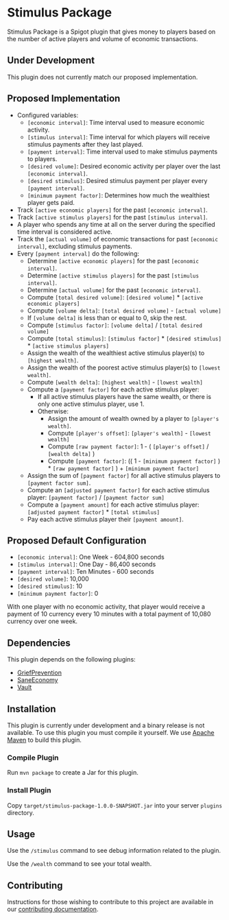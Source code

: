 # Stimulus Package

Stimulus Package is a Spigot plugin that gives money to players based on the number of active players and volume of
economic transactions.

## Under Development

This plugin does not currently match our proposed implementation.

## Proposed Implementation

- Configured variables:
    - `[economic interval]`: Time interval used to measure economic activity.
    - `[stimulus interval]`: Time interval for which players will receive stimulus payments after they last played.
    - `[payment interval]`: Time interval used to make stimulus payments to players.
    - `[desired volume]`: Desired economic activity per player over the last `[economic interval]`.
    - `[desired stimulus]`: Desired stimulus payment per player every `[payment interval]`.
    - `[minimum payment factor]`: Determines how much the wealthiest player gets paid.
- Track `[active economic players]` for the past `[economic interval]`.
- Track `[active stimulus players]` for the past `[stimulus interval]`.
- A player who spends any time at all on the server during the specified time interval is considered active.
- Track the `[actual volume]` of economic transactions for past `[economic interval]`, excluding stimulus payments.
- Every `[payment interval]` do the following:
    - Determine `[active economic players]` for the past `[economic interval]`.
    - Determine `[active stimulus players]` for the past `[stimulus interval]`.
    - Determine `[actual volume]` for the past `[economic interval]`.
    - Compute `[total desired volume]`: `[desired volume]` * `[active economic players]`
    - Compute `[volume delta]`: `[total desired volume]` - `[actual volume]`
    - If `[volume delta]` is less than or equal to 0, skip the rest.
    - Compute `[stimulus factor]`: `[volume delta]` / `[total desired volume]`
    - Compute `[total stimulus]`: `[stimulus factor]` * `[desired stimulus]` * `[active stimulus players]`
    - Assign the wealth of the wealthiest active stimulus player(s) to `[highest wealth]`.
    - Assign the wealth of the poorest active stimulus player(s) to `[lowest wealth]`.
    - Compute `[wealth delta]`: `[highest wealth]` - `[lowest wealth]`
    - Compute a `[payment factor]` for each active stimulus player:
        - If all active stimulus players have the same wealth, or there is only one active stimulus player, use 1.
        - Otherwise:
            - Assign the amount of wealth owned by a player to `[player's wealth]`.
            - Compute `[player's offset]`: `[player's wealth]` - `[lowest wealth]`
            - Compute `[raw payment factor]`: 1 - ( `[player's offset]` / `[wealth delta]` )
            - Compute `[payment factor]`:
              (( 1 - `[minimum payment factor]` ) * `[raw payment factor]` ) + `[minimum payment factor]`
    - Assign the sum of `[payment factor]` for all active stimulus players to `[payment factor sum]`.
    - Compute an `[adjusted payment factor]` for each active stimulus player:
      `[payment factor]` / `[payment factor sum]`
    - Compute a `[payment amount]` for each active stimulus player: `[adjusted payment factor]` * `[total stimulus]`
    - Pay each active stimulus player their `[payment amount]`.

## Proposed Default Configuration

- `[economic interval]`: One Week - 604,800 seconds
- `[stimulus interval]`: One Day - 86,400 seconds
- `[payment interval]`: Ten Minutes - 600 seconds
- `[desired volume]`: 10,000
- `[desired stimulus]`: 10
- `[minimum payment factor]`: 0

With one player with no economic activity, that player would receive a payment of 10 currency every 10 minutes with a
total payment of 10,080 currency over one week.

## Dependencies

This plugin depends on the following plugins:

* [GriefPrevention](https://www.spigotmc.org/resources/griefprevention.1884/)
* [SaneEconomy](https://www.spigotmc.org/resources/saneeconomy-simple-but-featureful-economy.26223/)
* [Vault](https://www.spigotmc.org/resources/vault.34315/)

## Installation

This plugin is currently under development and a binary release is not available. To use this plugin you must compile it
yourself. We use [Apache Maven](https://maven.apache.org/) to build this plugin.

### Compile Plugin

Run `mvn package` to create a Jar for this plugin.

### Install Plugin

Copy `target/stimulus-package-1.0.0-SNAPSHOT.jar` into your server `plugins` directory.

## Usage

Use the `/stimulus` command to see debug information related to the plugin.

Use the `/wealth` command to see your total wealth.

## Contributing

Instructions for those wishing to contribute to this project are available in our
[contributing documentation](contributing.md).
